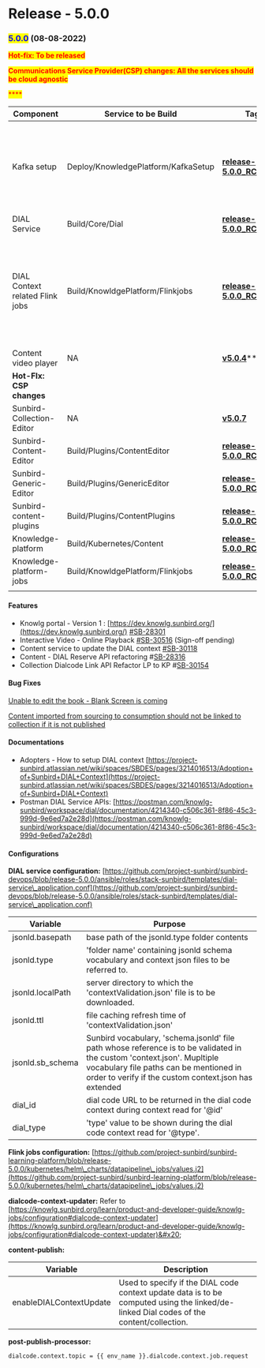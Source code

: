 # Release - 5.0.0

### <mark style="color:blue;">5.0.0</mark> (08-08-2022)



<mark style="color:red;">**Hot-fix: To be released**</mark>

<mark style="color:red;">**Communications Service Provider(CSP) changes: All the services should be cloud agnostic**</mark>

<mark style="color:red;">****</mark>

| Component                       | Service to be Build                 | Tag                                                                                                                    | Comment                                                                    |
| ------------------------------- | ----------------------------------- | ---------------------------------------------------------------------------------------------------------------------- | -------------------------------------------------------------------------- |
| Kafka setup                     | Deploy/KnowledgePlatform/KafkaSetup | ****[**release-5.0.0\_RC1**](https://github.com/project-sunbird/sunbird-learning-platform/tree/release-5.0.0\_RC1)**** | Deploy this to add newly added topic for **dialcode-context-updater** job. |
| DIAL Service                    | Build/Core/Dial                     | [**release-5.0.0\_RC1**](https://github.com/project-sunbird/sunbird-dial-service/releases/tag/release-5.0.0\_RC1)      |                                                                            |
| DIAL Context related Flink jobs | Build/KnowldgePlatform/Flinkjobs    | [**release-5.0.0\_RC1**](https://github.com/project-sunbird/knowledge-platform-jobs/releases/tag/release-5.0.0\_RC1)   | Deploy the **dialcode-context-updater, content-publish and post-publish-processor** flink jobs.                               |
| Content video player            | NA                                  | [**v5.0.4**](https://www.npmjs.com/package/@project-sunbird/sunbird-video-player-v9/v/5.0.4)****                       |                                                                            |
| **Hot-FIx: CSP changes**        |                                     |                                                                                                                        |                                                                            |
| Sunbird-Collection-Editor       | NA                                  | ****[**v5.0.7**](https://www.npmjs.com/package/@project-sunbird/sunbird-collection-editor-v9/v/5.0.7)****              |                                                                            |
| Sunbird-Content-Editor          | Build/Plugins/ContentEditor         | [**release-5.0.0\_RC1** ](https://github.com/project-sunbird/sunbird-content-editor/releases/tag/release-5.0.0\_RC1)   |                                                                            |
| Sunbird-Generic-Editor          | Build/Plugins/GenericEditor         | [**release-5.0.0\_RC1**](https://github.com/project-sunbird/sunbird-generic-editor/releases/tag/release-5.0.0\_RC1)    |                                                                            |
| Sunbird-content-plugins         | Build/Plugins/ContentPlugins        | [**release-5.0.0\_RC1** ](https://github.com/project-sunbird/sunbird-content-plugins/releases/tag/release-5.0.0\_RC1)  |                                                                            |
| Knowledge-platform              | Build/Kubernetes/Content            | [**release-5.0.0\_RC1**](https://github.com/project-sunbird/knowledge-platform/releases/tag/release-5.0.0\_RC1)****    |                                                                            |
| Knowledge-platform-jobs         | Build/KnowldgePlatform/Flinkjobs    | [**release-5.0.0\_RC**](https://github.com/project-sunbird/knowledge-platform-jobs/tree/release-5.0.0\_RC2)**2**       |                                                                            |
|                                 |                                     |                                                                                                                        |                                                                            |

#### **Features**

* Knowlg portal - Version 1 : [https://dev.knowlg.sunbird.org/](https://dev.knowlg.sunbird.org/) [#SB-28301](https://project-sunbird.atlassian.net/browse/SB-28301)
* Interactive Video - Online Playback [#SB-30516](https://project-sunbird.atlassian.net/browse/SB-30516) (Sign-off pending)
* Content service to update the DIAL context [#SB-30118](https://project-sunbird.atlassian.net/browse/SB-30118)
* Content - DIAL Reserve API refactoring #[SB-28316](https://project-sunbird.atlassian.net/browse/SB-28316)
* Collection Dialcode Link API Refactor LP to KP #[SB-30154](https://project-sunbird.atlassian.net/browse/SB-30154)

#### **Bug Fixes**

[Unable to edit the book - Blank Screen is coming](https://project-sunbird.atlassian.net/browse/SB-30307)

[Content imported from sourcing to consumption should not be linked to collection if it is not published](https://project-sunbird.atlassian.net/browse/SB-30566)

#### Documentations

* Adopters - How to setup DIAL context [https://project-sunbird.atlassian.net/wiki/spaces/SBDES/pages/3214016513/Adoption+of+Sunbird+DIAL+Context](https://project-sunbird.atlassian.net/wiki/spaces/SBDES/pages/3214016513/Adoption+of+Sunbird+DIAL+Context)
* Postman DIAL Service APIs: [https://postman.com/knowlg-sunbird/workspace/dial/documentation/4214340-c506c361-8f86-45c3-999d-9e6ed7a2e28d](https://postman.com/knowlg-sunbird/workspace/dial/documentation/4214340-c506c361-8f86-45c3-999d-9e6ed7a2e28d)

#### Configurations

**DIAL service configuration:** [https://github.com/project-sunbird/sunbird-devops/blob/release-5.0.0/ansible/roles/stack-sunbird/templates/dial-service\_application.conf](https://github.com/project-sunbird/sunbird-devops/blob/release-5.0.0/ansible/roles/stack-sunbird/templates/dial-service\_application.conf)

| Variable          | Purpose                                                                                                                                                                                                                      |
| ----------------- | ---------------------------------------------------------------------------------------------------------------------------------------------------------------------------------------------------------------------------- |
| jsonld.basepath   | base path of the jsonld.type folder contents                                                                                                                                                                                 |
| jsonld.type       | 'folder name' containing jsonld schema vocabulary and context json files to be referred to.                                                                                                                                  |
| jsonld.localPath  | server directory to which the 'contextValidation.json' file is to be downloaded.                                                                                                                                             |
| jsonld.ttl        | file caching refresh time of 'contextValidation.json'                                                                                                                                                                        |
| jsonld.sb\_schema | Sunbird vocabulary, 'schema.jsonld' file path whose reference is to be validated in the custom 'context.json'. Mupltiple vocabulary file paths can be mentioned in order to verify if the custom context.json has extended   |
| dial\_id          | dial code URL to be returned in the dial code context during context read for '@id'                                                                                                                                          |
| dial\_type        | 'type' value to be shown during the dial code context read for '@type'.                                                                                                                                                      |

**Flink jobs configuration:** [https://github.com/project-sunbird/sunbird-learning-platform/blob/release-5.0.0/kubernetes/helm\_charts/datapipeline\_jobs/values.j2](https://github.com/project-sunbird/sunbird-learning-platform/blob/release-5.0.0/kubernetes/helm\_charts/datapipeline\_jobs/values.j2)

**dialcode-context-updater:** Refer to [https://knowlg.sunbird.org/learn/product-and-developer-guide/knowlg-jobs/configuration#dialcode-context-updater](https://knowlg.sunbird.org/learn/product-and-developer-guide/knowlg-jobs/configuration#dialcode-context-updater)&#x20;

**content-publish:**&#x20;

| Variable                | Description                                                                                                                             |
| ----------------------- | --------------------------------------------------------------------------------------------------------------------------------------- |
| enableDIALContextUpdate | Used to specify if the DIAL code context update data is to be computed using the linked/de-linked Dial codes of the content/collection. |

**post-publish-processor:**

```
dialcode.context.topic = {{ env_name }}.dialcode.context.job.request
```
